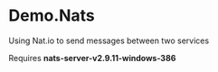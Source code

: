 # Demo.Nats
Using Nat.io to send messages between two services


Requires **nats-server-v2.9.11-windows-386**
